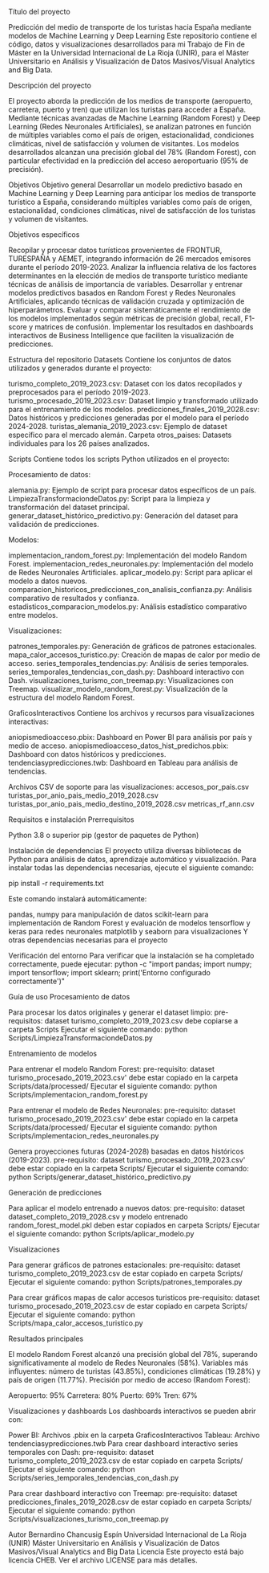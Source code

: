 Título  del proyecto

Predicción del medio de transporte de los turistas hacia España mediante modelos de Machine Learning y Deep Learning
Este repositorio contiene el código, datos y visualizaciones desarrollados para mi Trabajo de Fin de Máster en la Universidad Internacional de La Rioja (UNIR), para el Máster Universitario en Análisis y Visualización de Datos Masivos/Visual Analytics and Big Data.

Descripción del proyecto

El proyecto aborda la predicción de los medios de transporte (aeropuerto, carretera, puerto y tren) que utilizan los turistas para acceder a España. Mediante técnicas avanzadas de Machine Learning (Random Forest) y Deep Learning (Redes Neuronales Artificiales), se analizan patrones en función de múltiples variables como el país de origen, estacionalidad, condiciones climáticas, nivel de satisfacción y volumen de visitantes.
Los modelos desarrollados alcanzan una precisión global del 78% (Random Forest), con particular efectividad en la predicción del acceso aeroportuario (95% de precisión).

Objetivos
Objetivo general
Desarrollar un modelo predictivo basado en Machine Learning y Deep Learning para anticipar los medios de transporte  turístico a España, considerando múltiples variables como país de origen, estacionalidad, condiciones climáticas, nivel de satisfacción de los turistas y volumen de visitantes.

Objetivos específicos

Recopilar y procesar datos turísticos provenientes de FRONTUR, TURESPAÑA y AEMET, integrando información de 26 mercados emisores durante el período 2019-2023.
Analizar la influencia relativa de los factores determinantes en la elección de medios de transporte turístico mediante técnicas de análisis de importancia de variables.
Desarrollar y entrenar modelos predictivos basados en Random Forest y Redes Neuronales Artificiales, aplicando técnicas de validación cruzada y optimización de hiperparámetros.
Evaluar y comparar sistemáticamente el rendimiento de los modelos implementados según métricas de precisión global, recall, F1-score y matrices de confusión.
Implementar los resultados en dashboards interactivos de Business Intelligence que faciliten la visualización de predicciones.

Estructura del repositorio
Datasets
Contiene los conjuntos de datos utilizados y generados durante el proyecto:

turismo_completo_2019_2023.csv: Dataset con los datos recopilados y preprocesados para el período 2019-2023.
turismo_procesado_2019_2023.csv: Dataset limpio y transformado utilizado para el entrenamiento de los modelos.
predicciones_finales_2019_2028.csv: Datos históricos y predicciones generadas por el modelo para el período 2024-2028.
turistas_alemania_2019_2023.csv: Ejemplo de dataset específico para el mercado alemán.
Carpeta otros_paises: Datasets individuales para los 26 países analizados.

Scripts
Contiene todos los scripts Python utilizados en el proyecto:

Procesamiento de datos:

alemania.py: Ejemplo de script para procesar datos específicos de un país.
LimpiezaTransformaciondeDatos.py: Script para la limpieza y transformación del dataset principal.
generar_dataset_histórico_predictivo.py: Generación del dataset para validación de predicciones.


Modelos:

implementacion_random_forest.py: Implementación del modelo Random Forest.
implementacion_redes_neuronales.py: Implementación del modelo de Redes Neuronales Artificiales.
aplicar_modelo.py: Script para aplicar el modelo a datos nuevos.
comparacion_historicos_predicciones_con_analisis_confianza.py: Análisis comparativo de resultados y confianza.
estadisticos_comparacion_modelos.py: Análisis estadístico comparativo entre modelos.


Visualizaciones:

patrones_temporales.py: Generación de gráficos de patrones estacionales.
mapa_calor_accesos_turistico.py: Creación de mapas de calor por medio de acceso.
series_temporales_tendencias.py: Análisis de series temporales.
series_temporales_tendencias_con_dash.py: Dashboard interactivo con Dash.
visualizaciones_turismo_con_treemap.py: Visualizaciones con Treemap.
visualizar_modelo_random_forest.py: Visualización de la estructura del modelo Random Forest.



GraficosInteractivos
Contiene los archivos y recursos para visualizaciones interactivas:

aniopismedioacceso.pbix: Dashboard en Power BI para análisis por país y medio de acceso.
aniopismedioacceso_datos_hist_predichos.pbix: Dashboard con datos históricos y predicciones.
tendenciasypredicciones.twb: Dashboard en Tableau para análisis de tendencias.

Archivos CSV de soporte para las visualizaciones:
accesos_por_pais.csv
turistas_por_anio_pais_medio_2019_2028.csv
turistas_por_anio_pais_medio_destino_2019_2028.csv
metricas_rf_ann.csv



Requisitos e instalación
Prerrequisitos

Python 3.8 o superior
pip (gestor de paquetes de Python)

Instalación de dependencias
El proyecto utiliza diversas bibliotecas de Python para análisis de datos, aprendizaje automático y visualización. Para instalar todas las dependencias necesarias, ejecute el siguiente comando:

pip install -r requirements.txt

Este comando instalará automáticamente:

pandas, numpy para manipulación de datos
scikit-learn para implementación de Random Forest y evaluación de modelos
tensorflow y keras para redes neuronales
matplotlib y seaborn para visualizaciones
Y otras dependencias necesarias para el proyecto

Verificación del entorno
Para verificar que la instalación se ha completado correctamente, puede ejecutar:
python -c "import pandas; import numpy; import tensorflow; import sklearn; print('Entorno configurado correctamente')"

Guía de uso
Procesamiento de datos

Para procesar los datos originales y generar el dataset limpio:
 pre-requisitos: dataset turismo_completo_2019_2023.csv debe copiarse a carpeta Scripts
 Ejecutar el siguiente comando:
  python Scripts/LimpiezaTransformaciondeDatos.py

Entrenamiento de modelos

Para entrenar el modelo Random Forest:
  pre-requisito: dataset turismo_procesado_2019_2023.csv' debe estar copiado en la carpeta Scripts/data/processed/
  Ejecutar el siguiente comando:
  python Scripts/implementacion_random_forest.py

Para entrenar el modelo de Redes Neuronales:
 pre-requisito: dataset turismo_procesado_2019_2023.csv' debe estar copiado en la carpeta Scripts/data/processed/
 Ejecutar el siguiente comando:
  python Scripts/implementacion_redes_neuronales.py

Genera proyecciones futuras (2024-2028) basadas en datos históricos (2019-2023).
 pre-requisito: dataset turismo_procesado_2019_2023.csv' debe estar copiado en la carpeta Scripts/
 Ejecutar el siguiente comando:
 python Scripts/generar_dataset_histórico_predictivo.py

Generación de predicciones

Para aplicar el modelo entrenado a nuevos datos:
 pre-requisito: dataset dataset_completo_2019_2028.csv y modelo entrenado random_forest_model.pkl deben estar copiados en carpeta Scripts/
 Ejecutar el siguiente comando:
 python Scripts/aplicar_modelo.py


Visualizaciones 

Para generar gráficos de patrones estacionales:
pre-requisito: dataset turismo_completo_2019_2023.csv de estar copiado en carpeta Scripts/
Ejecutar el siguiente comando:
python Scripts/patrones_temporales.py

Para crear gráficos mapas de calor accesos turisticos
pre-requisito: dataset turismo_procesado_2019_2023.csv de estar copiado en carpeta Scripts/
Ejecutar el siguiente comando:
python Scripts/mapa_calor_accesos_turistico.py

Resultados principales

El modelo Random Forest alcanzó una precisión global del 78%, superando significativamente al modelo de Redes Neuronales (58%).
Variables más influyentes: número de turistas (43.85%), condiciones climáticas (19.28%) y país de origen (11.77%).
Precisión por medio de acceso (Random Forest):

Aeropuerto: 95%
Carretera: 80%
Puerto: 69%
Tren: 67%



Visualizaciones y dashboards
Los dashboards interactivos se pueden abrir con:

Power BI: Archivos .pbix en la carpeta GraficosInteractivos
Tableau: Archivo tendenciasypredicciones.twb
Para crear  dashboard interactivo series temporales  con Dash:
pre-requisito: dataset turismo_completo_2019_2023.csv de estar copiado en carpeta Scripts/
Ejecutar el siguiente comando:
python Scripts/series_temporales_tendencias_con_dash.py

Para crear  dashboard interactivo con Treemap:
pre-requisito: dataset predicciones_finales_2019_2028.csv de estar copiado en carpeta Scripts/
Ejecutar el siguiente comando:
python Scripts/visualizaciones_turismo_con_treemap.py


Autor
Bernardino Chancusig Espín
Universidad Internacional de La Rioja (UNIR)
Máster Universitario en Análisis y Visualización de Datos Masivos/Visual Analytics and Big Data
Licencia
Este proyecto está bajo licencia CHEB. Ver el archivo LICENSE para más detalles.
